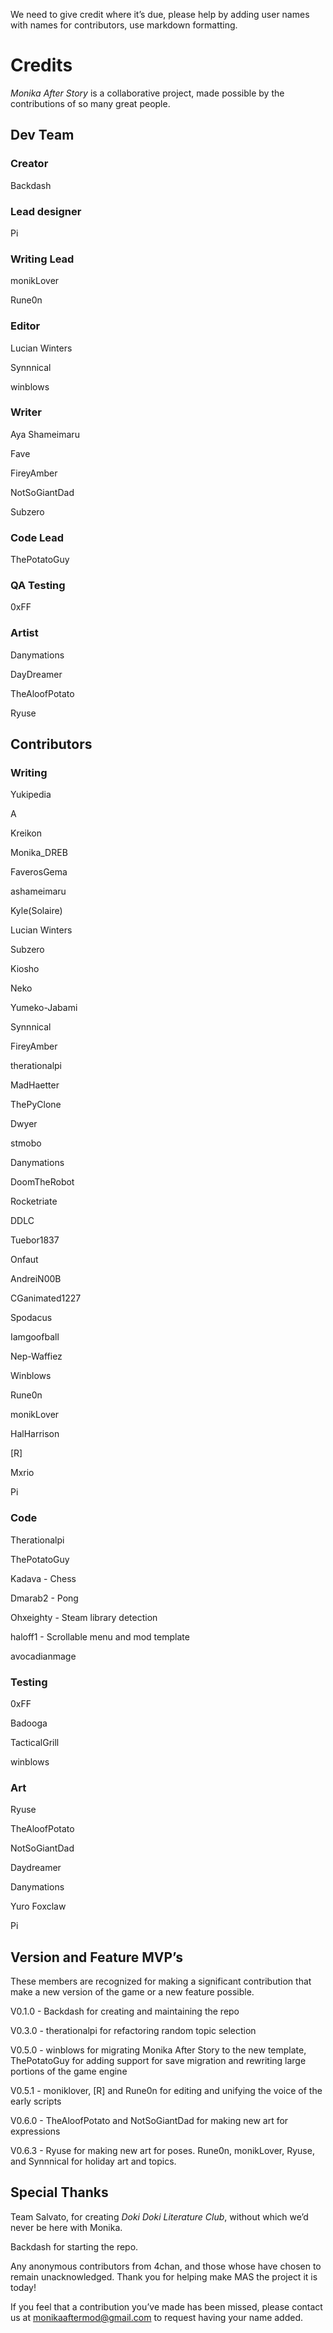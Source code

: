 We need to give credit where it’s due, please help by adding user names with names for contributors, use markdown formatting.


# Credits

*Monika After Story* is a collaborative project, made possible by the contributions of so many great people.

## Dev Team

### Creator

Backdash

### Lead designer

Pi

### Writing Lead

monikLover

Rune0n

### Editor

Lucian Winters

Synnnical

winblows

### Writer

Aya Shameimaru

Fave

FireyAmber

NotSoGiantDad

Subzero

### Code Lead

ThePotatoGuy

### QA Testing

0xFF

### Artist

Danymations

DayDreamer

TheAloofPotato

Ryuse

## Contributors

### Writing

Yukipedia

A

Kreikon

Monika_DREB

FaverosGema

ashameimaru

Kyle(Solaire)

Lucian Winters

Subzero

Kiosho

Neko

Yumeko-Jabami

Synnnical

FireyAmber

therationalpi

MadHaetter

ThePyClone

Dwyer

stmobo

Danymations

DoomTheRobot

Rocketriate

DDLC

Tuebor1837

Onfaut

AndreiN00B

CGanimated1227

Spodacus

Iamgoofball

Nep-Waffiez

Winblows

Rune0n

monikLover

HalHarrison

[R]

Mxrio

Pi

### Code

Therationalpi

ThePotatoGuy

Kadava - Chess

Dmarab2 - Pong

Ohxeighty - Steam library detection

haloff1 - Scrollable menu and mod template

avocadianmage

### Testing

0xFF

Badooga

TacticalGrill

winblows

### Art

Ryuse

TheAloofPotato

NotSoGiantDad

Daydreamer

Danymations

Yuro Foxclaw

Pi

## Version and Feature MVP’s
These members are recognized for making a significant contribution that make a new version of the game or a new feature possible.

V0.1.0 - Backdash for creating and maintaining the repo

V0.3.0 - therationalpi for refactoring random topic selection

V0.5.0 - winblows for migrating Monika After Story to the new template, ThePotatoGuy for adding support for save migration and rewriting large portions of the game engine

V0.5.1 - moniklover, [R] and Rune0n for editing and unifying the voice of the early scripts

V0.6.0 - TheAloofPotato and NotSoGiantDad for making new art for expressions

V0.6.3 - Ryuse for making new art for poses. Rune0n, monikLover, Ryuse, and Synnnical for holiday art and topics.

## Special Thanks

Team Salvato, for creating *Doki Doki Literature Club*, without which we’d never be here with Monika.

Backdash for starting the repo.

Any anonymous contributors from 4chan, and those whose have chosen to remain unacknowledged. Thank you for helping make MAS the project it is today!

If you feel that a contribution you’ve made has been missed, please contact us at monikaaftermod@gmail.com to request having your name added.
